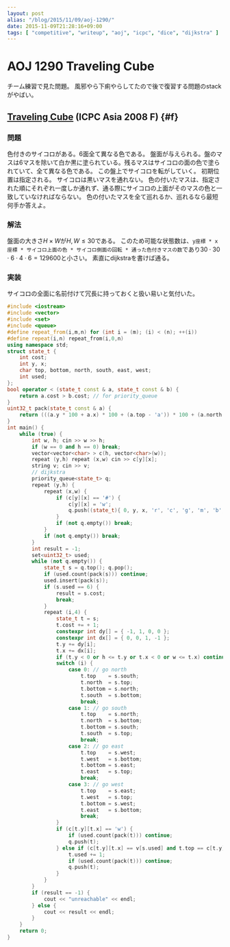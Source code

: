 ```yaml
---
layout: post
alias: "/blog/2015/11/09/aoj-1290/"
date: 2015-11-09T21:28:16+09:00
tags: [ "competitive", "writeup", "aoj", "icpc", "dice", "dijkstra" ]
---
```


# AOJ 1290 Traveling Cube

チーム練習で見た問題。
風邪やら下痢やらしてたので後で復習する問題のstackがやばい。

<!-- more -->

## [Traveling Cube](http://judge.u-aizu.ac.jp/onlinejudge/description.jsp?id=1290) (ICPC Asia 2008 F) {#f}

### 問題

色付きのサイコロがある。6面全て異なる色である。
盤面が与えられる。盤のマスは6マスを除いて白か黒に塗られている。残るマスはサイコロの面の色で塗られていて、全て異なる色である。
この盤上でサイコロを転がしていく。
初期位置は指定される。
サイコロは黒いマスを通れない。
色の付いたマスは、指定された順にそれぞれ一度しか通れず、通る際にサイコロの上面がそのマスの色と一致していなければならない。
色の付いたマスを全て巡れるか、巡れるなら最短何手か答えよ。

### 解法

盤面の大きさ$H \times W$が$H, W \le 30$である。
このため可能な状態数は、`y座標 * x座標 * サイコロ上面の色 * サイコロ側面の回転 * 通った色付きマスの数`であり$30 \cdot 30 \cdot 6 \cdot 4 \cdot 6 = 129600$と小さい。
素直にdijkstraを書けば通る。

### 実装

サイコロの全面に名前付けて冗長に持っておくと扱い易いと気付いた。

``` c++
#include <iostream>
#include <vector>
#include <set>
#include <queue>
#define repeat_from(i,m,n) for (int i = (m); (i) < (n); ++(i))
#define repeat(i,n) repeat_from(i,0,n)
using namespace std;
struct state_t {
    int cost;
    int y, x;
    char top, bottom, north, south, east, west;
    int used;
};
bool operator < (state_t const & a, state_t const & b) {
    return a.cost > b.cost; // for priority_queue
}
uint32_t pack(state_t const & a) {
    return (((a.y * 100 + a.x) * 100 + (a.top - 'a')) * 100 + (a.north - 'a')) * 10 + a.used;
}
int main() {
    while (true) {
        int w, h; cin >> w >> h;
        if (w == 0 and h == 0) break;
        vector<vector<char> > c(h, vector<char>(w));
        repeat (y,h) repeat (x,w) cin >> c[y][x];
        string v; cin >> v;
        // dijkstra
        priority_queue<state_t> q;
        repeat (y,h) {
            repeat (x,w) {
                if (c[y][x] == '#') {
                    c[y][x] = 'w';
                    q.push((state_t){ 0, y, x, 'r', 'c', 'g', 'm', 'b', 'y', 0 });
                }
                if (not q.empty()) break;
            }
            if (not q.empty()) break;
        }
        int result = -1;
        set<uint32_t> used;
        while (not q.empty()) {
            state_t s = q.top(); q.pop();
            if (used.count(pack(s))) continue;
            used.insert(pack(s));
            if (s.used == 6) {
                result = s.cost;
                break;
            }
            repeat (i,4) {
                state_t t = s;
                t.cost += + 1;
                constexpr int dy[] = { -1, 1, 0, 0 };
                constexpr int dx[] = { 0, 0, 1, -1 };
                t.y += dy[i];
                t.x += dx[i];
                if (t.y < 0 or h <= t.y or t.x < 0 or w <= t.x) continue;
                switch (i) {
                    case 0: // go north
                        t.top    = s.south;
                        t.north  = s.top;
                        t.bottom = s.north;
                        t.south  = s.bottom;
                        break;
                    case 1: // go south
                        t.top    = s.north;
                        t.north  = s.bottom;
                        t.bottom = s.south;
                        t.south  = s.top;
                        break;
                    case 2: // go east
                        t.top    = s.west;
                        t.west   = s.bottom;
                        t.bottom = s.east;
                        t.east   = s.top;
                        break;
                    case 3: // go west
                        t.top    = s.east;
                        t.west   = s.top;
                        t.bottom = s.west;
                        t.east   = s.bottom;
                        break;
                }
                if (c[t.y][t.x] == 'w') {
                    if (used.count(pack(t))) continue;
                    q.push(t);
                } else if (c[t.y][t.x] == v[s.used] and t.top == c[t.y][t.x]) {
                    t.used += 1;
                    if (used.count(pack(t))) continue;
                    q.push(t);
                }
            }
        }
        if (result == -1) {
            cout << "unreachable" << endl;
        } else {
            cout << result << endl;
        }
    }
    return 0;
}
```
